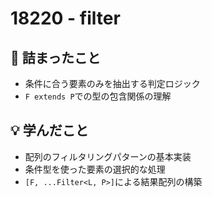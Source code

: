 # 18220 - filter

## 🤔 詰まったこと

- 条件に合う要素のみを抽出する判定ロジック
- `F extends P`での型の包含関係の理解

## 💡 学んだこと

- 配列のフィルタリングパターンの基本実装
- 条件型を使った要素の選択的な処理
- `[F, ...Filter<L, P>]`による結果配列の構築
